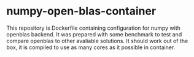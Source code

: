 # numpy-open-blas-container

This repository is Dockerfile containing configuration for numpy with openblas backend. It was prepared with some benchmark to test and compare openblas to other avaliable solutions. It should work out of the box, it is compiled to use as many cores as it possible in container.
